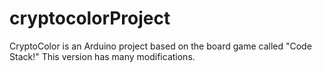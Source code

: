 # cryptocolorProject
CryptoColor is an Arduino project based on the board game called "Code Stack!" This version has many modifications.
